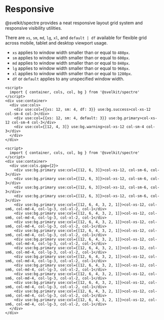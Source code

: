# Responsive

@svelkit/spectre provides a neat responsive layout grid system and responsive visibility utilities.

There are `xs`, `sm`, `md`, `lg`, `xl`, and `default | df` available for flexible grid across mobile, tablet and desktop viewport usage.

- `xs` applies to window width smaller than or equal to `480px`.
- `sm` applies to window width smaller than or equal to `600px`.
- `md` applies to window width smaller than or equal to `840px`.
- `lg` applies to window width smaller than or equal to `960px`.
- `xl` applies to window width smaller than or equal to `1280px`.
- `df` or `default` applies to any unspecified window width.

```example
<script>
  import { container, cols, col, bg } from '@svelkit/spectre'
</script>
<div use:container>
  <div use:cols>
    <div use:col={{xs: 12, sm: 4, df: 3}} use:bg.success>col-xs-12 col-sm-4 col-3</div>
    <div use:col={{xs: 12, sm: 4, default: 3}} use:bg.primary>col-xs-12 col-sm-4 col-3</div>
    <div use:col={[12, 4, 3]} use:bg.warning>col-xs-12 col-sm-4 col-3</div>
  </div>
</div>
```

```example
<script>
  import { container, cols, col, bg } from '@svelkit/spectre'
</script>
<div use:container>
  <div use:cols.gap={2}>
    <div use:bg.primary use:col={[12, 6, 3]}>col-xs-12, col-sm-6, col-3</div>
    <div use:bg.primary use:col={[12, 6, 3]}>col-xs-12, col-sm-6, col-3</div>
    <div use:bg.primary use:col={[12, 6, 3]}>col-xs-12, col-sm-6, col-3</div>
    <div use:bg.primary use:col={[12, 6, 3]}>col-xs-12, col-sm-6, col-3</div>
    <div use:bg.primary use:col={[12, 6, 4, 3, 2, 1]}>col-xs-12, col-sm6, col-md-4, col-lg-3, col-xl-2, col-1</div>
    <div use:bg.primary use:col={[12, 6, 4, 3, 2, 1]}>col-xs-12, col-sm6, col-md-4, col-lg-3, col-xl-2, col-1</div>
    <div use:bg.primary use:col={[12, 6, 4, 3, 2, 1]}>col-xs-12, col-sm6, col-md-4, col-lg-3, col-xl-2, col-1</div>
    <div use:bg.primary use:col={[12, 6, 4, 3, 2, 1]}>col-xs-12, col-sm6, col-md-4, col-lg-3, col-xl-2, col-1</div>
    <div use:bg.primary use:col={[12, 6, 4, 3, 2, 1]}>col-xs-12, col-sm6, col-md-4, col-lg-3, col-xl-2, col-1</div>
    <div use:bg.primary use:col={[12, 6, 4, 3, 2, 1]}>col-xs-12, col-sm6, col-md-4, col-lg-3, col-xl-2, col-1</div>
    <div use:bg.primary use:col={[12, 6, 4, 3, 2, 1]}>col-xs-12, col-sm6, col-md-4, col-lg-3, col-xl-2, col-1</div>
    <div use:bg.primary use:col={[12, 6, 4, 3, 2, 1]}>col-xs-12, col-sm6, col-md-4, col-lg-3, col-xl-2, col-1</div>
    <div use:bg.primary use:col={[12, 6, 4, 3, 2, 1]}>col-xs-12, col-sm6, col-md-4, col-lg-3, col-xl-2, col-1</div>
    <div use:bg.primary use:col={[12, 6, 4, 3, 2, 1]}>col-xs-12, col-sm6, col-md-4, col-lg-3, col-xl-2, col-1</div>
    <div use:bg.primary use:col={[12, 6, 4, 3, 2, 1]}>col-xs-12, col-sm6, col-md-4, col-lg-3, col-xl-2, col-1</div>
    <div use:bg.primary use:col={[12, 6, 4, 3, 2, 1]}>col-xs-12, col-sm6, col-md-4, col-lg-3, col-xl-2, col-1</div>
  </div>
</div>
```
